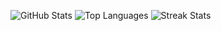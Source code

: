 ![GitHub Stats](https://github-readme-stats.vercel.app/api?username=whoiam1101&theme=vision-friendly-dark&show_icons=true&hide_border=true&count_private=true)
![Top Languages](https://github-readme-stats.vercel.app/api/top-langs/?username=whoiam1101&theme=vision-friendly-dark&show_icons=true&hide_border=true&layout=compact)
![Streak Stats](https://streak-stats.demolab.com?user=whoiam1101&theme=vision-friendly-dark&hide_border=true)
